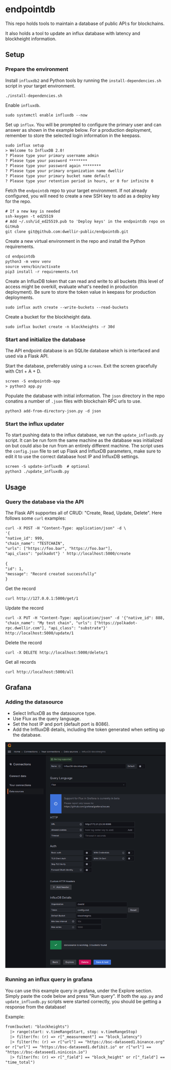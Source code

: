 # endpointdb

This repo holds tools to maintain a database of public API:s for blockchains.

It also holds a tool to update an influx database with latency and blockheight information.

## Setup

### Prepare the environment

Install `influxdb2` and Python tools by running the `install-dependencies.sh` script in your target environment. 

    ./install-dependencies.sh

Enable `influxdb`.

    sudo systemctl enable influxdb --now

Set up `influx`. You will be prompted to configure the primary user and can answer as shown in the example below. For a production deployment, remember to store the selected login information in the keepass.

    sudo influx setup
    > Welcome to InfluxDB 2.0!
    ? Please type your primary username admin
    ? Please type your password ********
    ? Please type your password again ********
    ? Please type your primary organization name dwellir
    ? Please type your primary bucket name default
    ? Please type your retention period in hours, or 0 for infinite 0

Fetch the `endpointdb` repo to your target environment. If not already configured, you will need to create a new SSH key to add as a deploy key for the repo.

    # If a new key is needed
    ssh-keygen -t ed25519
    # Add ~/.ssh/id_ed25519.pub to 'Deploy keys' in the endpointdb repo on GitHub
    git clone git@github.com:dwellir-public/endpointdb.git

Create a new virtual environment in the repo and install the Python requirements.

    cd endpointdb
    python3 -m venv venv
    source venv/bin/activate
    pip3 install -r requirements.txt

Create an InfluxDB token that can read and write to all buckets (this level of access might be overkill, evaluate what's needed in production deployment). Be sure to store the token value in keepass for production deployments.

    sudo influx auth create --write-buckets --read-buckets

Create a bucket for the blockheight data.

    sudo influx bucket create -n blockheights -r 30d


### Start and initialize the database

The API endpoint database is an SQLite database which is interfaced and used via a Flask API.

Start the database, preferrably using a `screen`. Exit the screen gracefully with Ctrl + A + D.

    screen -S endpointdb-app
    > python3 app.py

Populate the database with initial information. The `json` directory in the repo conatins a number of `.json` files with blockchain RPC urls to use.

    python3 add-from-directory-json.py -d json

### Start the influx updater

To start pushing data to the influx database, we run the `update_influxdb.py` script. It can be run form the same machine as the database was initialized on but could also be run from an entirely different machine. The script uses the `config.json` file to set up Flask and InfluxDB parameters, make sure to edit it to use the correct database host IP and InfluxDB settings.

    screen -S update-influxdb  # optional
    python3 ./update_influxdb.py

## Usage

### Query the database via the API 

The Flask API supportes all of CRUD: "Create, Read, Update, Delete". Here follows some `curl` examples:

    curl -X POST -H "Content-Type: application/json" -d \
    '{
    "native_id": 999,
    "chain_name": "TESTCHAIN",
    "urls": ["https://foo.bar", "https://foo.bar"],
    "api_class": "polkadot"} ' http://localhost:5000/create

    {
    "id": 1,
    "message": "Record created successfully"
    }

Get the record

    curl http://127.0.0.1:5000/get/1

Update the record

    curl -X PUT -H "Content-Type: application/json" -d '{"native_id": 888, "chain_name": "My test chain", "urls": ["https://polkadot-rpc.dwellir.com"], "api_class": "substrate"}' http://localhost:5000/update/1

Delete the record

    curl -X DELETE http://localhost:5000/delete/1

Get all records

    curl http://localhost:5000/all


## Grafana

### Adding the datasource

- Select InfluxDB as the datasource type.
- Use Flux as the query language.
- Set the host IP and port (default port is 8086).
- Add the InflluxDB details, including the token generated when setting up the database.

![Example image](grafana-datasource-setup.png?raw=true "Example image")

### Running an influx query in grafana

You can use this example query in grafana, under the Explore section. Simply paste the code below and press "Run query". If both the `app.py` and `update_influxdb.py` scripts were started correctly, you should be getting a response from the database!

Example:

```
from(bucket: "blockheights")
  |> range(start: v.timeRangeStart, stop: v.timeRangeStop)
  |> filter(fn: (r) => r["_measurement"] == "block_latency")
  |> filter(fn: (r) => r["url"] == "https://bsc-dataseed1.binance.org" or r["url"] == "https://bsc-dataseed1.defibit.io" or r["url"] == "https://bsc-dataseed1.ninicoin.io")
  |> filter(fn: (r) => r["_field"] == "block_height" or r["_field"] == "time_total")
```
